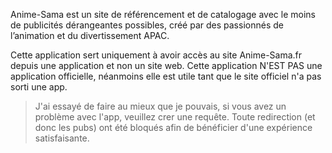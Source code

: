 Anime-Sama est un site de référencement et de catalogage avec le moins de publicités dérangeantes possibles, créé par des passionnés de l’animation et du divertissement APAC.

Cette application sert uniquement à avoir accès au site Anime-Sama.fr depuis une application et non un site web. Cette application N'EST PAS une application officielle, néanmoins elle est utile tant que le site officiel n'a pas sorti une app.
  > J'ai essayé de faire au mieux que je pouvais, si vous avez un problème avec l'app, veuillez crer une requête.
  > Toute redirection (et donc les pubs) ont été  bloqués afin de bénéficier d'une expérience satisfaisante.
